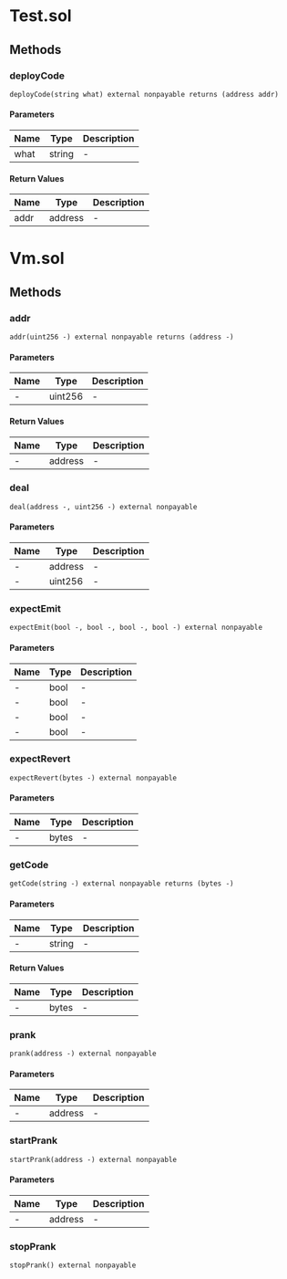 
# Test.sol

    

    
## Methods
### deployCode
```solidity
deployCode(string what) external nonpayable returns (address addr)
```

            

            
#### Parameters

| Name | Type | Description |
|---|---|---|
| what | string | - |

#### Return Values

| Name | Type | Description |
|---|---|---|
| addr | address | - |



# Vm.sol

    

    
## Methods
### addr
```solidity
addr(uint256 -) external nonpayable returns (address -)
```

            

            
#### Parameters

| Name | Type | Description |
|---|---|---|
| - | uint256 | - |

#### Return Values

| Name | Type | Description |
|---|---|---|
| - | address | - |

### deal
```solidity
deal(address -, uint256 -) external nonpayable
```

            

            
#### Parameters

| Name | Type | Description |
|---|---|---|
| - | address | - |
| - | uint256 | - |

### expectEmit
```solidity
expectEmit(bool -, bool -, bool -, bool -) external nonpayable
```

            

            
#### Parameters

| Name | Type | Description |
|---|---|---|
| - | bool | - |
| - | bool | - |
| - | bool | - |
| - | bool | - |

### expectRevert
```solidity
expectRevert(bytes -) external nonpayable
```

            

            
#### Parameters

| Name | Type | Description |
|---|---|---|
| - | bytes | - |

### getCode
```solidity
getCode(string -) external nonpayable returns (bytes -)
```

            

            
#### Parameters

| Name | Type | Description |
|---|---|---|
| - | string | - |

#### Return Values

| Name | Type | Description |
|---|---|---|
| - | bytes | - |

### prank
```solidity
prank(address -) external nonpayable
```

            

            
#### Parameters

| Name | Type | Description |
|---|---|---|
| - | address | - |

### startPrank
```solidity
startPrank(address -) external nonpayable
```

            

            
#### Parameters

| Name | Type | Description |
|---|---|---|
| - | address | - |

### stopPrank
```solidity
stopPrank() external nonpayable
```

            

            

